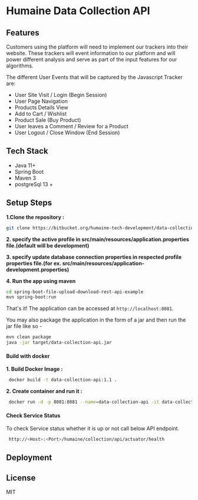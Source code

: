 # Humaine Data Collection API

## Features
Customers using the platform will need to implement our trackers into their website. 
These trackers will event information to our platform and will power different analysis and serve as part of the input features for our algorithms.

The different User Events that will be captured by the Javascript Tracker are:
- User Site Visit / Login (Begin Session)
- User Page Navigation
- Products Details View
- Add to Cart /  Wishlist
- Product Sale (Buy Product)
- User leaves a Comment / Review for a Product
- User Logout /  Close Window (End Session)



## Tech Stack
- Java 11+
- Spring Boot
- Maven 3
- postgreSql 13 +



## Setup Steps

**1.Clone the repository :**

```sh
git clone https://bitbucket.org/humaine-tech-development/data-collection-api.git
```

**2. specify  the active profile in src/main/resources/application.properties file.(default will be development)**

**3. specify  update database connection properties in respected profile properties file.(for ex. src/main/resources/application-development.properties)**

**4. Run the app using maven**

```bash
cd spring-boot-file-upload-download-rest-api-example
mvn spring-boot:run
```

That's it! The application can be accessed at `http://localhost:8081`.

You may also package the application in the form of a jar and then run the jar file like so -

```bash
mvn clean package
java -jar target/data-collection-api.jar
```
#### Build with docker

**1. Build Docker Image :**

```sh
 docker build -t data-collection-api:1.1 .
```

**2. Create container and run it :**


```sh
 docker run -d -p 8081:8081 --name=data-collection-api -it data-collection-api:1.1
```

#### Check Service Status

To check Service status whether it is up or not call below API endpoint.


```sh
 http://<Host>:<Port>/humaine/collection/api/actuator/health
```

## Deployment


## License

MIT

